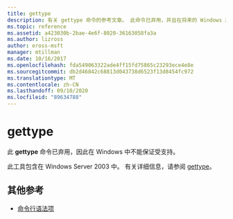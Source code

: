 ```yaml
---
title: gettype
description: 有关 gettype 命令的参考文章。 此命令已弃用，并且在将来的 Windows 版本中不保证其受支持。
ms.topic: reference
ms.assetid: a423030b-2bae-4e6f-8020-36163058fa3a
ms.author: lizross
author: eross-msft
manager: mtillman
ms.date: 10/16/2017
ms.openlocfilehash: fda549063322ade4ff15fd75865c23293ece4e8e
ms.sourcegitcommit: db2d46842c68813d043738d6523f13d8454fc972
ms.translationtype: MT
ms.contentlocale: zh-CN
ms.lasthandoff: 09/10/2020
ms.locfileid: "89634788"
---
```

# <a name="gettype"></a>gettype

此 **gettype** 命令已弃用，因此在 Windows 中不能保证受支持。

此工具包含在 Windows Server 2003 中。 有关详细信息，请参阅 [gettype](/previous-versions/orphan-topics/ws.10/cc773104(v=ws.10))。

## <a name="additional-references"></a>其他参考

- [命令行语法项](command-line-syntax-key.md)
